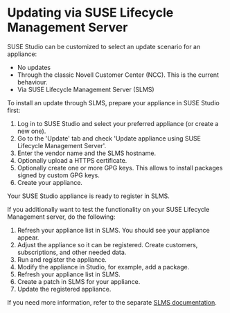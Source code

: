 # Updating via SUSE Lifecycle Management Server

SUSE Studio can be customized to select an update scenario for an appliance:

* No updates
* Through the classic Novell Customer Center (NCC). This is the current behaviour.
* Via SUSE Lifecycle Management Server (SLMS)

To install an update through SLMS, prepare your appliance in SUSE Studio first:

1. Log in to SUSE Studio and select your preferred appliance (or create a new one).
2. Go to the 'Update' tab and check 'Update appliance using SUSE Lifecycle Management Server'.
3. Enter the vendor name and the SLMS hostname.
4. Optionally upload a HTTPS certificate.
5. Optionally create one or more GPG keys. This allows to install packages signed by custom GPG keys.
6. Create your appliance.

Your SUSE Studio appliance is ready to register in SLMS.

If you additionally want to test the functionality on your SUSE Lifecycle Management server, do the following:

1. Refresh your appliance list in SLMS. You should see your appliance appear.
2. Adjust the appliance so it can be registered. Create customers, subscriptions, and other needed data.
3. Run and register the appliance.
4. Modify the appliance in Studio, for example, add a package.
5. Refresh your appliance list in SLMS.
6. Create a patch in SLMS for your appliance.
7. Update the registered appliance.

If you need more information, refer to the separate [SLMS documentation](https://www.suse.com/documentation/slms1/).

